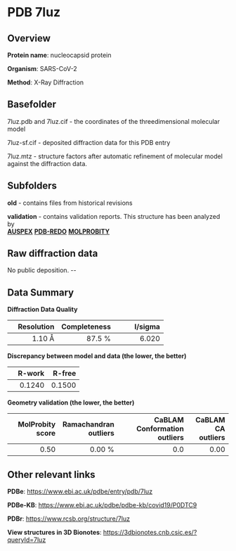 # PDB 7luz

## Overview

**Protein name**: nucleocapsid protein

**Organism**: SARS-CoV-2

**Method**: X-Ray Diffraction



## Basefolder

7luz.pdb and 7luz.cif - the coordinates of the threedimensional molecular model

7luz-sf.cif - deposited diffraction data for this PDB entry

7luz.mtz - structure factors after automatic refinement of molecular model against the diffraction data.

## Subfolders



**old** - contains files from historical revisions

**validation** - contains validation reports. This structure has been analyzed by <br>[**AUSPEX**](https://github.com/thorn-lab/coronavirus_structural_task_force/tree/master/pdb/nucleocapsid_protein/SARS-CoV-2/7luz/validation/auspex) [**PDB-REDO**](https://github.com/thorn-lab/coronavirus_structural_task_force/tree/master/pdb/nucleocapsid_protein/SARS-CoV-2/7luz/validation/pdb-redo) [**MOLPROBITY**](https://github.com/thorn-lab/coronavirus_structural_task_force/tree/master/pdb/nucleocapsid_protein/SARS-CoV-2/7luz/validation/molprobity)    



## Raw diffraction data

No public deposition. --<br> 

## Data Summary
**Diffraction Data Quality**

|   | Resolution | Completeness| I/sigma |
|---|-------------:|----------------:|--------------:|
|   |1.10 Å|87.5  %|<img width=50/>6.020|

**Discrepancy between model and data (the lower, the better)**

|   | **R-work**| **R-free**   
|---|-------------:|----------------:|           
||  0.1240|  0.1500|

**Geometry validation (the lower, the better)**

|   |**MolProbity<br>score**| **Ramachandran<br>outliers** | **CaBLAM<br>Conformation outliers** | **CaBLAM<br>CA outliers** |
|---|-------------:|----------------:|----------------:|----------------:|
||  0.50|  0.00 %|0.0|0.00|

 

 



## Other relevant links 
**PDBe**:  https://www.ebi.ac.uk/pdbe/entry/pdb/7luz

**PDBe-KB**: https://www.ebi.ac.uk/pdbe/pdbe-kb/covid19/P0DTC9 
 
**PDBr**: https://www.rcsb.org/structure/7luz 

**View structures in 3D Bionotes**: https://3dbionotes.cnb.csic.es/?queryId=7luz

